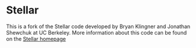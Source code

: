 # Stellar
This is a fork of the Stellar code developed by Bryan Klingner and Jonathan Shewchuk at UC Berkeley.
More information about this code can be found on the [Stellar homepage](https://people.eecs.berkeley.edu/~jrs/stellar)